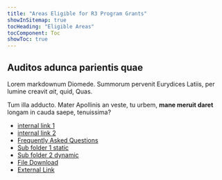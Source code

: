 ```yaml
---
title: "Areas Eligible for R3 Program Grants"
showInSitemap: true
tocHeading: "Eligible Areas"
tocComponent: Toc
showToc: true
---
```


## Auditos adunca parientis quae

Lorem markdownum Diomede. Summorum pervenit Eurydices Latiis, per lumine creavit
_ait_, quid, Quas.

Tum illa adducto. Mater Apollinis an veste, tu urbem, **mane meruit daret**
longam in cauda saepe, tenuissima?

- [internal link 1](/test-one)
- [internal link 2](/test-two)
- [Frequently Asked Questions](/faqs)
- [Sub folder 1 static](/test/one)
- [Sub folder 2 dynamic](/folder-one/test-three)
- [File Download](/EligibleAreasCensusTracts.pdf)
- [External Link](https://www.amazon.com)
